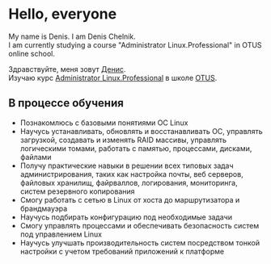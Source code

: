 Hello, everyone
===============

My name is Denis. I am Denis Chelnik.  
I am currently studying a course "Administrator Linux.Professional" in OTUS online school.  

Здравствуйте, меня зовут [Денис](https://github.com/DAChelnik).  
Изучаю курс [Administrator Linux.Professional](https://otus.ru/lessons/linux-professional/) в школе [OTUS](https://otus.ru/ "OTUS онлайн-образование").  

В процессе обучения
-------------------------------------------------------

-  Познакомлюсь с базовыми понятиями ОС Linux
-  Научусь устанавливать, обновлять и восстанавливать ОС, управлять загрузкой, создавать и изменять RAID массивы, управлять логическими томами, работать с памятью, процессами, дисками, файлами
-  Получу практические навыки в решении всех типовых задач администрирования, таких как настройка почты, веб серверов, файловых хранилищ, файрваллов, логирования, мониторинга, систем резервного копирования
-  Смогу работать с сетью в Linux от хоста до маршрутизатора и брандмауэра
-  Научусь подбирать конфигурацию под необходимые задачи
-  Смогу управлять процессами и обеспечивать безопасность систем под управлением Linux
-  Научусь улучшать производительность систем посредством тонкой настройки с учетом требований приложений к платформе
